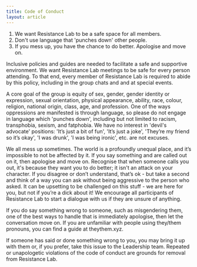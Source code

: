 ```yaml
---
title: Code of Conduct
layout: article
---
```

1. We want Resistance Lab to be a safe space for all members.
1. Don't use language that 'punches down' other people.
1. If you mess up, you have the chance to do better. Apologise and move on.

Inclusive policies and guides are needed to facilitate a safe and supportive environment. We want Resistance Lab meetings to be safe for every person attending. To that end, every member of Resistance Lab is required to abide by this policy, including in the group chats and and at special events.

A core goal of the group is equity of sex, gender, gender identity or expression, sexual orientation, physical appearance, ability, race, colour, religion, national origin, class, age, and profession. One of the ways oppressions are manifested is through language, so please do not engage in language which 'punches down', including but not limited to racism, transphobia, sexism, and fatphobia. We have no interest in 'devil's advocate' positions: 'It’s just a bit of fun', 'It’s just a joke', 'They’re my friend so it’s okay', 'I was drunk', 'I was being ironic', etc. are not excuses.

We all mess up sometimes. The world is a profoundly unequal place, and it’s impossible to not be affected by it. If you say something and are called out on it, then apologise and move on. Recognise that when someone calls you out, it's because they want you to do better; it isn't an attack on your character. If you disagree or don’t understand, that’s ok - but take a second and think of a way you can ask without being aggressive to the person who asked. It can be upsetting to be challenged on this stuff - we are here for you, but not if you’re a dick about it! We encourage all participants of Resistance Lab to start a dialogue with us if they are unsure of anything.

If you do say something wrong to someone, such as misgendering them, one of the best ways to handle that is immediately apologise, then let the conversation move on. If you are unfamiliar with people using they/them pronouns, you can find a guide at theythem.xyz. 

If someone has said or done something wrong to you, you may bring it up with them or, if you prefer, take this issue to the Leadership team. Repeated or unapologetic violations of the code of conduct are grounds for removal from Resistance Lab.
